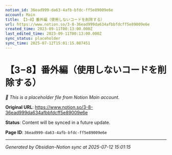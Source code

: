 ```yaml
---
notion_id: 36ead999-da63-4afb-bfdc-ff5e89009e6e
account: Main
title: 【3−8】番外編（使用しないコードを削除する）
url: https://www.notion.so/3-8-36ead999da634afbbfdcff5e89009e6e
created_time: 2023-09-11T00:13:00.000Z
last_edited_time: 2023-09-11T00:13:00.000Z
sync_status: placeholder
sync_time: 2025-07-12T15:01:15.087451
---
```


# 【3−8】番外編（使用しないコードを削除する）

*🔄 This is a placeholder file from Notion Main account.*

**Original URL**: https://www.notion.so/3-8-36ead999da634afbbfdcff5e89009e6e

**Status**: Content will be synced in a future update.

**Page ID**: `36ead999-da63-4afb-bfdc-ff5e89009e6e`

---

*Generated by Obsidian-Notion sync at 2025-07-12 15:01:15*
